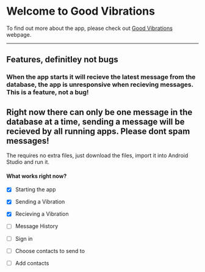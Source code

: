 # Welcome to Good Vibrations

To find out more about the app, please check out [Good Vibrations](https://oeoeoe.github.io/GoodVibrations/) webpage.

--- 
## Features, definitley not bugs
### When the app starts it will recieve the latest message from the database, the app is unresponsive when recieving messages. This is a feature, not a bug!

Right now there can only be one message in the database at a time, sending a message will be recieved by all running apps. Please dont spam messages! 
---

The requires no extra files, just download the files, import it into Android Studio and run it.


#### What works right now?

- [x] Starting the app
- [x] Sending a Vibration
- [x] Recieving a Vibration
- [ ] Message History
- [ ] Sign in
- [ ] Choose contacts to send to
- [ ] Add contacts

